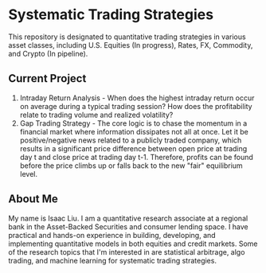 # Systematic Trading Strategies
This repository is designated to quantitative trading strategies in various asset classes, including U.S. Equities (In progress), Rates, FX, Commodity, and Crypto (In pipeline). 

## Current Project
1. Intraday Return Analysis - When does the highest intraday return occur on average during a typical trading session? How does the profitability relate to trading volume and realized volatility?
2. Gap Trading Strategy - The core logic is to chase the momentum in a financial market where information dissipates not all at once. Let it be positive/negative news related to a publicly traded company, which results in a significant price difference between open price at trading day t and close price at trading day t-1. Therefore, profits can be found before the price climbs up or falls back to the new "fair" equilibrium level.   

## About Me
My name is Isaac Liu. I am a quantitative research associate at a regional bank in the Asset-Backed Securities and consumer lending space. I have practical and hands-on experience in building, developing, and implementing quantitative models in both equities and credit markets. Some of the research topics that I'm interested in are statistical arbitrage, algo trading, and machine learning for systematic trading strategies.
